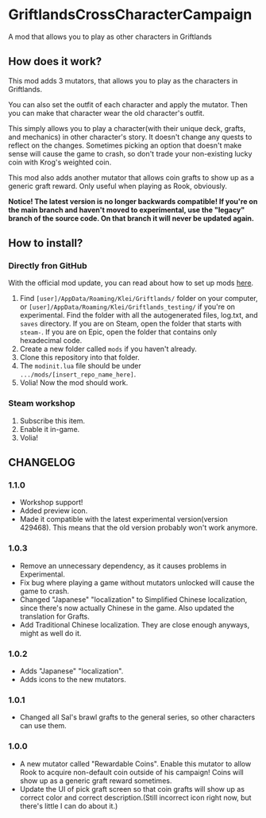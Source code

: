 # GriftlandsCrossCharacterCampaign

 A mod that allows you to play as other characters in Griftlands

## How does it work?

This mod adds 3 mutators, that allows you to play as the characters in Griftlands.

You can also set the outfit of each character and apply the mutator. Then you can make that character wear the old character's outfit.

This simply allows you to play a character(with their unique deck, grafts, and mechanics) in other character's story. It doesn't change any quests to reflect on the changes. Sometimes picking an option that doesn't make sense will cause the game to crash, so don't trade your non-existing lucky coin with Krog's weighted coin.

This mod also adds another mutator that allows coin grafts to show up as a generic graft reward. Only useful when playing as Rook, obviously.

**Notice! The latest version is no longer backwards compatible! If you're on the main branch and haven't moved to experimental, use the "legacy" branch of the source code. On that branch it will never be updated again.**

## How to install?

### Directly fron GitHub

With the official mod update, you can read about how to set up mods [here](https://forums.kleientertainment.com/forums/topic/116914-early-mod-support/).

1. Find `[user]/AppData/Roaming/Klei/Griftlands/` folder on your computer, or `[user]/AppData/Roaming/Klei/Griftlands_testing/` if you're on experimental. Find the folder with all the autogenerated files, log.txt, and `saves` directory. If you are on Steam, open the folder that starts with `steam-`. If you are on Epic, open the folder that contains only hexadecimal code.
2. Create a new folder called `mods` if you haven't already.
3. Clone this repository into that folder.
4. The `modinit.lua` file should be under `.../mods/[insert_repo_name_here]`.
5. Volia! Now the mod should work.

### Steam workshop

1. Subscribe this item.
2. Enable it in-game.
3. Volia!

## CHANGELOG

### 1.1.0

* Workshop support!
* Added preview icon.
* Made it compatible with the latest experimental version(version 429468). This means that the old version probably won't work anymore.

### 1.0.3

* Remove an unnecessary dependency, as it causes problems in Experimental.
* Fix bug where playing a game without mutators unlocked will cause the game to crash.
* Changed "Japanese" "localization" to Simplified Chinese localization, since there's now actually Chinese in the game. Also updated the translation for Grafts.
* Add Traditional Chinese localization. They are close enough anyways, might as well do it.

### 1.0.2

* Adds "Japanese" "localization".
* Adds icons to the new mutators.

### 1.0.1

* Changed all Sal's brawl grafts to the general series, so other characters can use them.

### 1.0.0

* A new mutator called "Rewardable Coins". Enable this mutator to allow Rook to acquire non-default coin outside of his campaign! Coins will show up as a generic graft reward sometimes.
* Update the UI of pick graft screen so that coin grafts will show up as correct color and correct description.(Still incorrect icon right now, but there's little I can do about it.)
